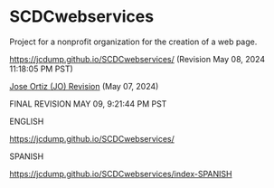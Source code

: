 # SCDCwebservices
Project for a nonprofit organization for the creation of a web page.

https://jcdump.github.io/SCDCwebservices/ (Revision May 08, 2024 11:18:05 PM PST)

[Jose Ortiz (JO) Revision](https://jcdump.github.io/SCDCwebservices/index-JO) (May 07, 2024)

FINAL REVISION MAY 09, 9:21:44 PM PST

ENGLISH

https://jcdump.github.io/SCDCwebservices/


SPANISH

https://jcdump.github.io/SCDCwebservices/index-SPANISH
